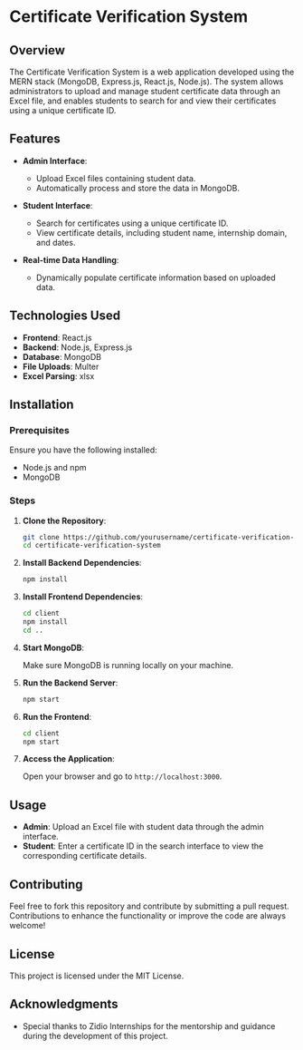 # Certificate Verification System

## Overview

The Certificate Verification System is a web application developed using the MERN stack (MongoDB, Express.js, React.js, Node.js). The system allows administrators to upload and manage student certificate data through an Excel file, and enables students to search for and view their certificates using a unique certificate ID.

## Features

- **Admin Interface**: 
  - Upload Excel files containing student data.
  - Automatically process and store the data in MongoDB.

- **Student Interface**:
  - Search for certificates using a unique certificate ID.
  - View certificate details, including student name, internship domain, and dates.

- **Real-time Data Handling**:
  - Dynamically populate certificate information based on uploaded data.
  
## Technologies Used

- **Frontend**: React.js
- **Backend**: Node.js, Express.js
- **Database**: MongoDB
- **File Uploads**: Multer
- **Excel Parsing**: xlsx

## Installation

### Prerequisites

Ensure you have the following installed:

- Node.js and npm
- MongoDB

### Steps

1. **Clone the Repository**:

    ```bash
    git clone https://github.com/yourusername/certificate-verification-system.git
    cd certificate-verification-system
    ```

2. **Install Backend Dependencies**:

    ```bash
    npm install
    ```

3. **Install Frontend Dependencies**:

    ```bash
    cd client
    npm install
    cd ..
    ```

4. **Start MongoDB**:

    Make sure MongoDB is running locally on your machine.

5. **Run the Backend Server**:

    ```bash
    npm start
    ```

6. **Run the Frontend**:

    ```bash
    cd client
    npm start
    ```

7. **Access the Application**:

    Open your browser and go to `http://localhost:3000`.

## Usage

- **Admin**: Upload an Excel file with student data through the admin interface.
- **Student**: Enter a certificate ID in the search interface to view the corresponding certificate details.

## Contributing

Feel free to fork this repository and contribute by submitting a pull request. Contributions to enhance the functionality or improve the code are always welcome!

## License

This project is licensed under the MIT License.

## Acknowledgments

- Special thanks to Zidio Internships for the mentorship and guidance during the development of this project.
